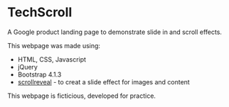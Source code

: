# TechScroll
A Google product landing page to demonstrate slide in and scroll effects.

This webpage was made using:
* HTML, CSS, Javascript
* jQuery
* Bootstrap 4.1.3
* [scrollreveal](https://github.com/jlmakes/scrollreveal) - to creat a slide effect for images and content

This webpage is ficticious, developed for practice.
